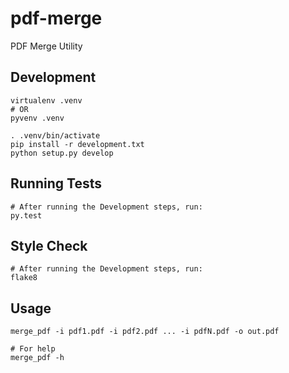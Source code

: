 # pdf-merge
PDF Merge Utility

## Development
```
virtualenv .venv
# OR
pyvenv .venv

. .venv/bin/activate
pip install -r development.txt
python setup.py develop
```

## Running Tests
```
# After running the Development steps, run:
py.test
```

## Style Check
```
# After running the Development steps, run:
flake8
```

## Usage
```
merge_pdf -i pdf1.pdf -i pdf2.pdf ... -i pdfN.pdf -o out.pdf

# For help
merge_pdf -h
```
